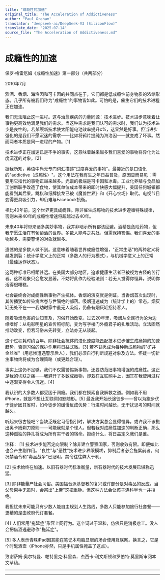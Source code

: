 ```yaml
---
title: "成瘾性的加速"
original_title: "The Acceleration of Addictiveness"
author: "Paul Graham"
translator: "deepseek-ai/DeepSeek-V3 (SiliconFlow)"
translate_date: "2025-07-14"
source_file: "The Acceleration of Addictiveness.md"
---
```


# 成瘾性的加速

保罗·格雷厄姆《成瘾性加速》第一部分（共两部分）

2010年7月

烈酒、香烟、海洛因和可卡因的共同点在于，它们都是低成瘾性前身物质的浓缩形态。几乎所有被我们称为"成瘾性"的事物皆如此。可怕的是，催生它们的技术进程正在加速。

我们无法阻止这一进程。这与治愈疾病的力量同源：技术进步。技术进步意味着让事物更高效地满足我们的需求。当这种需求是我们认可的需求时，我们认为技术进步是良性的。若某项新技术使太阳能电池效率提升x%，这显然是好事。但当进步强化的是我们不愿沉迷的需求——比如将鸦片提纯为海洛因——就变成了坏事。然而两者本质是同一进程的产物。[1]

技术进步正在加速已是不争的事实，这意味着越来越多我们喜爱的事物将异化为过度沉迷的对象。[2]

据我所知，英语中尚无专门词汇描述"过度喜爱的事物"。最接近的是口语化的"addictive（成瘾性）"。这个用法在我有生之年日益普及，原因显而易见：需要用它指代的事物正越来越多。光谱的极端是可卡因和冰毒。工业化养殖与食品加工创新联手改造了食物，使其单位成本带来的即时快感大幅提升，美国任何城镇都能看到其后果。跳棋和纸牌接龙已被《魔兽世界》和《开心农场》取代。电视节目变得更具吸引力，却仍难与Facebook抗衡。

相比40年前，这个世界更具成瘾性。除非催生成瘾物的技术进步遵循特殊规律，否则未来40年的成瘾性增速将超越过去40年。

未来40年将带来诸多美妙事物，我并非暗示所有都该回避。酒精是危险药物，但我宁愿生活在有葡萄酒的世界。多数人能与之共处，但需保持警惕。我们喜爱的事物越多，需要警惕的对象就越多。

遗憾的是多数人做不到。这意味着随着世界成瘾性增强，"正常生活"的两种定义将越发割裂：统计学意义上的正常（多数人的行为模式），与机械学意义上的正常（最佳运作状态）。

这两种标准已相距甚远。在美国大部分地区，追求健康生活者已被视为古怪的苦行者。这种现象只会愈发显著。不妨将此作为经验法则：若无人觉得你怪异，说明你活得很糟糕。

社会最终会对成瘾性新事物产生抗体。香烟的演变就是例证。当香烟首次出现时，其传播犹如传染病席卷与世隔绝的部落。吸烟迅速成为（统计学上的）常态。烟灰缸无处不在——我幼时家中虽无人吸烟，仍备有烟灰缸招待客人。

随着吸烟危害的认知普及，习俗开始改变。过去20年里，吸烟从全民行为沦为边缘嗜好：从电影明星的宣传照标配，变为写字楼门外瘾君子的扎堆活动。立法固然推动改变，但若习俗未先转变，立法亦无从谈起。

这个过程耗时约百年。除非社会抗体的进化速度能匹配技术进步催生成瘾物的加速趋势，否则习俗的保护作用将日益式微。[3] 若不甘愿成为每种新成瘾物的"矿井金丝雀"（用悲惨遭遇警示后人），我们必须自行判断规避对象及方法。怀疑一切新生事物终将成为合理策略（或更趋合理）。

事实上这仍不足够。我们不仅需警惕新事物，还要防范旧事物增强的成瘾性。这正是我的切肤之痛——我避开了多数成瘾物，却栽在互联网手上，因其在我使用过程中逐渐变得令人沉迷。[4]

我认识的大多数人都受困于网瘾。我们都在摸索自我解救之道。例如我不用iPhone，就是不想让互联网如影随形。[5] 最近我开始长途徒步——曾以为跑步优于徒步因其省时，如今徒步的缓慢反成优势：行进时间越长，无干扰思考的时间就越久。

听起来很古怪吧？当缺乏既定习俗指引时，解决方案总会显得怪异。或许我不该搬出奥卡姆剃刀原则——可能我就是个怪人。但若我对成瘾性加速的判断正确，那么这种孤独的挣扎将成为所有实干者的宿命。拒绝什么，将日益定义我们是谁。

注释：
[1] 技术进步能否定向限制？除非建立警察国家，否则收效有限。即便如此也会产生副作用。"良性"与"恶性"技术进步界限模糊，抑制后者必会拖累前者。何况禁酒令和"毒品战争"已证明，禁令往往弊大于利。

[2] 技术始终在加速。以旧石器时代标准衡量，新石器时代的技术发展已堪称迅猛。

[3] 除非能量产社会习俗。美国福音派基督教的复兴或许部分是对毒品的反应。当父母束手无策时，会祭出"上帝"这把重锤。但这种方法会让孩子连科学也一并拒绝。

我担忧未来可能只有少数人能自主规划人生路线，多数人只能参加旅行社套餐——更糟的是由政府代订套餐。

[4] 人们常用"拖延症"形容上网行为。这个词过于温和，仿佛只是消极怠工。没人会把借酒逃避称作"拖延症"。

[5] 多人表示青睐iPad因其能在笔记本电脑显眼的场合使用互联网。换言之，它是个时髦酒壶（iPhone亦然，只是手机属性掩盖了这点）。

致谢萨姆·奥尔特曼、帕特里克·科里森、杰西卡·利文斯顿和罗伯特·莫里斯审阅本文草稿。

***  
  
---